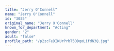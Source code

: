 ```yaml
---
title: "Jerry O'Connell"
name: "Jerry O'Connell"
id: "3035"
original_name: "Jerry O'Connell"
known_for_department: "Acting"
gender: "2"
adult: "false"
profile_path: "/p2zcFeDIKUrPrbT5ODqoLifdN3Q.jpg"
---
```

